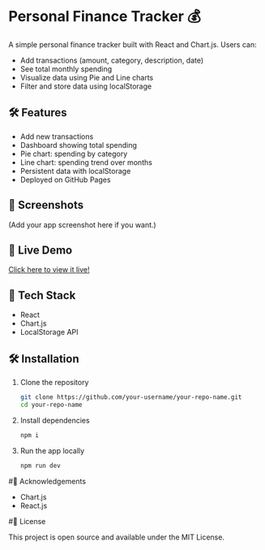 # Personal Finance Tracker 💰

A simple personal finance tracker built with React and Chart.js.
Users can:
- Add transactions (amount, category, description, date)
- See total monthly spending
- Visualize data using Pie and Line charts
- Filter and store data using localStorage

## 🛠 Features
- Add new transactions
- Dashboard showing total spending
- Pie chart: spending by category
- Line chart: spending trend over months
- Persistent data with localStorage
- Deployed on GitHub Pages

## 📸 Screenshots

(Add your app screenshot here if you want.)

## 🚀 Live Demo

[Click here to view it live!]([https://tranquil-mochi-077266.netlify.app/])

## 🧰 Tech Stack

- React
- Chart.js
- LocalStorage API

## 🛠 Installation

1. Clone the repository
   ```bash
   git clone https://github.com/your-username/your-repo-name.git
   cd your-repo-name

2. Install dependencies
   ```bash
   npm i
   
3. Run the app locally
    ```bash
   npm run dev
    
#🙏 Acknowledgements
  * Chart.js
  * React.js

#📜 License

  This project is open source and available under the MIT License.
